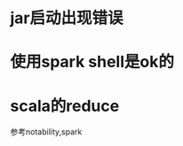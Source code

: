 # jar启动出现错误
[](https://github.com/jingpeicomp/product-category-predict/issues/1#issuecomment-1276097068)

# 使用spark shell是ok的

# scala的reduce
参考notability,spark